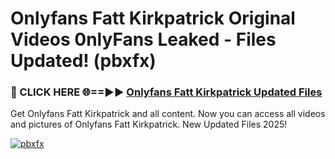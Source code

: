 # Onlyfans Fatt Kirkpatrick Original Videos 0nlyFans Leaked - Files Updated! (pbxfx)

<h3>🔴 CLICK HERE 🌐==►► <a href="https://tinyurl.com/4seja8ks" rel="nofollow">Onlyfans Fatt Kirkpatrick Updated Files</a></h3>

Get Onlyfans Fatt Kirkpatrick and all content. Now you can access all videos and pictures of Onlyfans Fatt Kirkpatrick. New Updated Files 2025!

[![pbxfx](https://i.imgur.com/EWjZXRe.gif)](https://tinyurl.com/4seja8ks)
